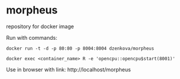 # morpheus
repository for docker image

Run with commands:

`docker run -t -d -p 80:80 -p 8004:8004 dzenkova/morpheus`

`docker exec <container_name> R -e 'opencpu::opencpu$start(8001)'`

Use in browser with link: 
http://localhost/morpheus
